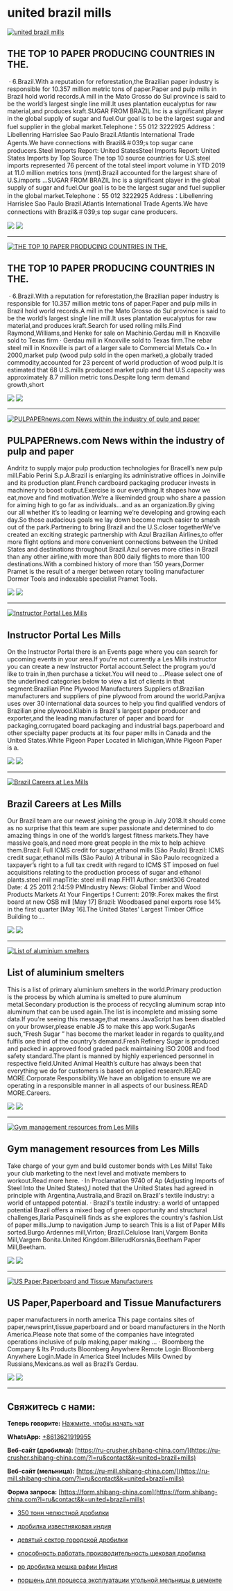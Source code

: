 # united brazil mills

<a href="https://swt.shibang-china.com/?l=ru&img&k=united+brazil+mills" target="_blank">![united brazil mills](http://static.shibang-china.com/all-800x300/27.jpg)</a>

## THE TOP 10 PAPER PRODUCING COUNTRIES IN THE.
&nbsp;&#0183;&#32;6.Brazil.With a reputation for reforestation,the Brazilian paper industry is responsible for 10.357 million metric tons of paper.Paper and pulp mills in Brazil hold world records.A mill in the Mato Grosso do Sul province is said to be the world’s largest single line mill.It uses plantation eucalyptus for raw material,and produces kraft.SUGAR FROM BRAZIL Inc is a significant player in the global supply of sugar and fuel.Our goal is to be the largest sugar and fuel supplier in the global market.Telephone：55 012 3222925 Address：Libellenring Harrislee Sao Paulo Brazil.Atlantis International Trade Agents.We have connections with Brazil&amp;＃039;s top sugar cane producers.Steel Imports Report: United StatesSteel Imports Report: United States Imports by Top Source The top 10 source countries for U.S.steel imports represented 76 percent of the total steel import volume in YTD 2019 at 11.0 million metrics tons (mmt).Brazil accounted for the largest share of U.S.imports …SUGAR FROM BRAZIL Inc is a significant player in the global supply of sugar and fuel.Our goal is to be the largest sugar and fuel supplier in the global market.Telephone：55 012 3222925 Address：Libellenring Harrislee Sao Paulo Brazil.Atlantis International Trade Agents.We have connections with Brazil&amp;＃039;s top sugar cane producers.


<a href="https://whatsapp.shibangsoft.com/WhatsApp.php" target="_blank" title="WhatsApp">![](http://static.shibang-china.com/icon/whatsapp.png)</a> <a href="https://swt.shibang-china.com/?l=ru&icon&k=united+brazil+mills" target="_blank">![](http://static.shibang-china.com/icon/chat-ru.png)</a>

---

<a href="https://swt.shibang-china.com/?l=ru&img&k=united+brazil+mills" target="_blank">![THE TOP 10 PAPER PRODUCING COUNTRIES IN THE.](http://static.shibang-china.com/all-800x300/1270.jpg)</a>

## THE TOP 10 PAPER PRODUCING COUNTRIES IN THE.
&nbsp;&#0183;&#32;6.Brazil.With a reputation for reforestation,the Brazilian paper industry is responsible for 10.357 million metric tons of paper.Paper and pulp mills in Brazil hold world records.A mill in the Mato Grosso do Sul province is said to be the world’s largest single line mill.It uses plantation eucalyptus for raw material,and produces kraft.Search for used rolling mills.Find Raymond,Williams,and Henke for sale on Machinio.Gerdau mill in Knoxville sold to Texas firm&nbsp;&#0183;&#32;Gerdau mill in Knoxville sold to Texas firm.The rebar steel mill in Knoxville is part of a larger sale to Commercial Metals Co.• In 2000,market pulp (wood pulp sold in the open market),a globally traded commodity,accounted for 23 percent of world production of wood pulp.It is estimated that 68 U.S.mills produced market pulp and that U.S.capacity was approximately 8.7 million metric tons.Despite long term demand growth,short


<a href="https://whatsapp.shibangsoft.com/WhatsApp.php" target="_blank" title="WhatsApp">![](http://static.shibang-china.com/icon/whatsapp.png)</a> <a href="https://swt.shibang-china.com/?l=ru&icon&k=united+brazil+mills" target="_blank">![](http://static.shibang-china.com/icon/chat-ru.png)</a>

---

<a href="https://swt.shibang-china.com/?l=ru&img&k=united+brazil+mills" target="_blank">![PULPAPERnews.com News within the industry of pulp and paper](http://static.shibang-china.com/all-800x300/782.jpg)</a>

## PULPAPERnews.com News within the industry of pulp and paper
Andritz to supply major pulp production technologies for Bracell’s new pulp mill.Fabio Perini S.p.A.Brazil is enlarging its administrative offices in Joinville and its production plant.French cardboard packaging producer invests in machinery to boost output.Exercise is our everything.It shapes how we eat,move and find motivation.We’re a likeminded group who share a passion for aiming high to go far as individuals…and as an organization.By giving our all whether it’s to leading or learning we’re developing and growing each day.So those audacious goals we lay down become much easier to smash out of the park.Partnering to bring Brazil and the U.S.closer togetherWe've created an exciting strategic partnership with Azul Brazilian Airlines,to offer more flight options and more convenient connections between the United States and destinations throughout Brazil.Azul serves more cities in Brazil than any other airline,with more than 800 daily flights to more than 100 destinations.With a combined history of more than 150 years,Dormer Pramet is the result of a merger between rotary tooling manufacturer Dormer Tools and indexable specialist Pramet Tools.


<a href="https://whatsapp.shibangsoft.com/WhatsApp.php" target="_blank" title="WhatsApp">![](http://static.shibang-china.com/icon/whatsapp.png)</a> <a href="https://swt.shibang-china.com/?l=ru&icon&k=united+brazil+mills" target="_blank">![](http://static.shibang-china.com/icon/chat-ru.png)</a>

---

<a href="https://swt.shibang-china.com/?l=ru&img&k=united+brazil+mills" target="_blank">![Instructor Portal Les Mills](http://static.shibang-china.com/all-800x300/1381.jpg)</a>

## Instructor Portal Les Mills
On the Instructor Portal there is an Events page where you can search for upcoming events in your area.If you're not currently a Les Mills instructor you can create a new Instructor Portal account.Select the program you'd like to train in,then purchase a ticket.You will need to …Please select one of the underlined categories below to view a list of clients in that segment:Brazilian Pine Plywood Manufacturers Suppliers of.Brazilian manufacturers and suppliers of pine plywood from around the world.Panjiva uses over 30 international data sources to help you find qualified vendors of Brazilian pine plywood.Klabin is Brazil's largest paper producer and exporter,and the leading manufacturer of paper and board for packaging,corrugated board packaging and industrial bags.paperboard and other specialty paper products at its four paper mills in Canada and the United States.White Pigeon Paper Located in Michigan,White Pigeon Paper is a.


<a href="https://whatsapp.shibangsoft.com/WhatsApp.php" target="_blank" title="WhatsApp">![](http://static.shibang-china.com/icon/whatsapp.png)</a> <a href="https://swt.shibang-china.com/?l=ru&icon&k=united+brazil+mills" target="_blank">![](http://static.shibang-china.com/icon/chat-ru.png)</a>

---

<a href="https://swt.shibang-china.com/?l=ru&img&k=united+brazil+mills" target="_blank">![Brazil Careers at Les Mills](http://static.shibang-china.com/all-800x300/24.jpg)</a>

## Brazil Careers at Les Mills
Our Brazil team are our newest joining the group in July 2018.It should come as no surprise that this team are super passionate and determined to do amazing things in one of the world’s largest fitness markets.They have massive goals,and need more great people in the mix to help achieve them.Brazil: Full ICMS credit for sugar,ethanol mills (S&#227;o Paulo) Brazil: ICMS credit sugar,ethanol mills (S&#227;o Paulo) A tribunal in S&#227;o Paulo recognized a taxpayer’s right to a full tax credit with regard to ICMS ST imposed on fuel acquisitions relating to the production process of sugar and ethanol plants.steel mill mapTitle: steel mill map.FH11 Author: smkt306 Created Date: 4 25 2011 2:14:59 PMIndustry News: Global Timber and Wood Products Markets At Your Fingertips ! Current: 2019:.Forex makes the first board at new OSB mill [May 17] Brazil: Woodbased panel exports rose 14% in the first quarter [May 16].The United States' Largest Timber Office Building to …


<a href="https://whatsapp.shibangsoft.com/WhatsApp.php" target="_blank" title="WhatsApp">![](http://static.shibang-china.com/icon/whatsapp.png)</a> <a href="https://swt.shibang-china.com/?l=ru&icon&k=united+brazil+mills" target="_blank">![](http://static.shibang-china.com/icon/chat-ru.png)</a>

---

<a href="https://swt.shibang-china.com/?l=ru&img&k=united+brazil+mills" target="_blank">![List of aluminium smelters](http://static.shibang-china.com/all-800x300/1069.jpg)</a>

## List of aluminium smelters
This is a list of primary aluminium smelters in the world.Primary production is the process by which alumina is smelted to pure aluminum metal.Secondary production is the process of recycling aluminum scrap into aluminum that can be used again.The list is incomplete and missing some data.If you're seeing this message,that means JavaScript has been disabled on your browser,please enable JS to make this app work.SugarAs such,“Fresh Sugar ” has become the market leader in regards to quality,and fulfils one third of the country’s demand.Fresh Refinery Sugar is produced and packed in approved food graded pack maintaining ISO 2008 and food safety standard.The plant is manned by highly experienced personnel in respective field.United Animal Health’s culture has always been that everything we do for customers is based on applied research.READ MORE.Corporate Responsibility.We have an obligation to ensure we are operating in a responsible manner in all aspects of our business.READ MORE.Careers.


<a href="https://whatsapp.shibangsoft.com/WhatsApp.php" target="_blank" title="WhatsApp">![](http://static.shibang-china.com/icon/whatsapp.png)</a> <a href="https://swt.shibang-china.com/?l=ru&icon&k=united+brazil+mills" target="_blank">![](http://static.shibang-china.com/icon/chat-ru.png)</a>

---

<a href="https://swt.shibang-china.com/?l=ru&img&k=united+brazil+mills" target="_blank">![Gym management resources from Les Mills](http://static.shibang-china.com/all-800x300/117.jpg)</a>

## Gym management resources from Les Mills
Take charge of your gym and build customer bonds with Les Mills! Take your club marketing to the next level and motivate members to workout.Read more here.&nbsp;&#0183;&#32;In Proclamation 9740 of Ap (Adjusting Imports of Steel Into the United States),I noted that the United States had agreed in principle with Argentina,Australia,and Brazil on.Brazil's textile industry: a world of untapped potential.&nbsp;&#0183;&#32;Brazil's textile industry: a world of untapped potential Brazil offers a mixed bag of green opportunity and structural challenges,Ilaria Pasquinelli finds as she explores the country's fashion.List of paper mills.Jump to navigation Jump to search This is a list of Paper Mills sorted.Burgo Ardennes mill,Virton; Brazil.Celulose Irani,Vargem Bonita Mill,Vargem Bonita.United Kingdom.BillerudKorsn&#228;s,Beetham Paper Mill,Beetham.


<a href="https://whatsapp.shibangsoft.com/WhatsApp.php" target="_blank" title="WhatsApp">![](http://static.shibang-china.com/icon/whatsapp.png)</a> <a href="https://swt.shibang-china.com/?l=ru&icon&k=united+brazil+mills" target="_blank">![](http://static.shibang-china.com/icon/chat-ru.png)</a>

---

<a href="https://swt.shibang-china.com/?l=ru&img&k=united+brazil+mills" target="_blank">![US Paper,Paperboard and Tissue Manufacturers](http://static.shibang-china.com/all-800x300/181.jpg)</a>

## US Paper,Paperboard and Tissue Manufacturers
paper manufacturers in north america This page contains sites of paper,newsprint,tissue,paperboard and or board manufacturers in the North America.Please note that some of the companies have integrated operations inclusive of pulp making,paper making …&nbsp;&#0183;&#32;Bloomberg the Company &amp; Its Products Bloomberg Anywhere Remote Login Bloomberg Anywhere Login.Made in America Steel Includes Mills Owned by Russians,Mexicans.as well as Brazil’s Gerdau.

<a href="https://whatsapp.shibangsoft.com/WhatsApp.php" target="_blank" title="WhatsApp">![](http://static.shibang-china.com/icon/whatsapp.png)</a> <a href="https://swt.shibang-china.com/?l=ru&icon&k=united+brazil+mills" target="_blank">![](http://static.shibang-china.com/icon/chat-ru.png)</a>

---
## Свяжитесь с нами:

**Теперь говорите:** [Нажмите, чтобы начать чат](https://swt.shibang-china.com?l=ru&contact&k=united+brazil+mills)

**WhatsApp:**  [+8613621919955](https://whatsapp.shibangsoft.com/WhatsApp.php)

**Веб-сайт (дробилка):** [https://ru-crusher.shibang-china.com/](https://ru-crusher.shibang-china.com/?l=ru&contact&k=united+brazil+mills)

**Веб-сайт (мельница):** [https://ru-mill.shibang-china.com/](https://ru-mill.shibang-china.com/?l=ru&contact&k=united+brazil+mills)

**Форма запроса:** [https://form.shibang-china.com](https://form.shibang-china.com?l=ru&contact&k=united+brazil+mills)

* [350 тонн челюстной дробилки](../131/350%20%D1%82%D0%BE%D0%BD%D0%BD%20%D1%87%D0%B5%D0%BB%D1%8E%D1%81%D1%82%D0%BD%D0%BE%D0%B9%20%D0%B4%D1%80%D0%BE%D0%B1%D0%B8%D0%BB%D0%BA%D0%B8.md)

* [дробилка известняковая индия](../135/%D0%B4%D1%80%D0%BE%D0%B1%D0%B8%D0%BB%D0%BA%D0%B0%20%D0%B8%D0%B7%D0%B2%D0%B5%D1%81%D1%82%D0%BD%D1%8F%D0%BA%D0%BE%D0%B2%D0%B0%D1%8F%20%D0%B8%D0%BD%D0%B4%D0%B8%D1%8F.md)

* [девятый сектор городской дробилки](../132/%D0%B4%D0%B5%D0%B2%D1%8F%D1%82%D1%8B%D0%B9%20%D1%81%D0%B5%D0%BA%D1%82%D0%BE%D1%80%20%D0%B3%D0%BE%D1%80%D0%BE%D0%B4%D1%81%D0%BA%D0%BE%D0%B9%20%D0%B4%D1%80%D0%BE%D0%B1%D0%B8%D0%BB%D0%BA%D0%B8.md)

* [способность работать производительность щековая дробилка](../134/%D1%81%D0%BF%D0%BE%D1%81%D0%BE%D0%B1%D0%BD%D0%BE%D1%81%D1%82%D1%8C%20%D1%80%D0%B0%D0%B1%D0%BE%D1%82%D0%B0%D1%82%D1%8C%20%D0%BF%D1%80%D0%BE%D0%B8%D0%B7%D0%B2%D0%BE%D0%B4%D0%B8%D1%82%D0%B5%D0%BB%D1%8C%D0%BD%D0%BE%D1%81%D1%82%D1%8C%20%D1%89%D0%B5%D0%BA%D0%BE%D0%B2%D0%B0%D1%8F%20%D0%B4%D1%80%D0%BE%D0%B1%D0%B8%D0%BB%D0%BA%D0%B0.md)

* [pp дробилка мешка рафии Индия](../134/pp%20%D0%B4%D1%80%D0%BE%D0%B1%D0%B8%D0%BB%D0%BA%D0%B0%20%D0%BC%D0%B5%D1%88%D0%BA%D0%B0%20%D1%80%D0%B0%D1%84%D0%B8%D0%B8%20%D0%98%D0%BD%D0%B4%D0%B8%D1%8F.md)

* [поршень для процесса эксплуатации угольной мельницы в цементе](../134/%D0%BF%D0%BE%D1%80%D1%88%D0%B5%D0%BD%D1%8C%20%D0%B4%D0%BB%D1%8F%20%D0%BF%D1%80%D0%BE%D1%86%D0%B5%D1%81%D1%81%D0%B0%20%D1%8D%D0%BA%D1%81%D0%BF%D0%BB%D1%83%D0%B0%D1%82%D0%B0%D1%86%D0%B8%D0%B8%20%D1%83%D0%B3%D0%BE%D0%BB%D1%8C%D0%BD%D0%BE%D0%B9%20%D0%BC%D0%B5%D0%BB%D1%8C%D0%BD%D0%B8%D1%86%D1%8B%20%D0%B2%20%D1%86%D0%B5%D0%BC%D0%B5%D0%BD%D1%82%D0%B5.md)